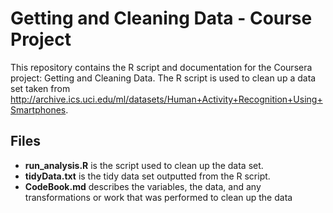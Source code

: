 
# Getting and Cleaning Data - Course Project
This repository contains the R script and documentation for the Coursera project: Getting and Cleaning Data. The R script is used to clean up a data set taken from <http://archive.ics.uci.edu/ml/datasets/Human+Activity+Recognition+Using+Smartphones>.

## Files
* **run_analysis.R** is the script used to clean up the data set.
* **tidyData.txt** is the tidy data set outputted from the R script.
* **CodeBook.md** describes the variables, the data, and any transformations or work that was performed to clean up the data
